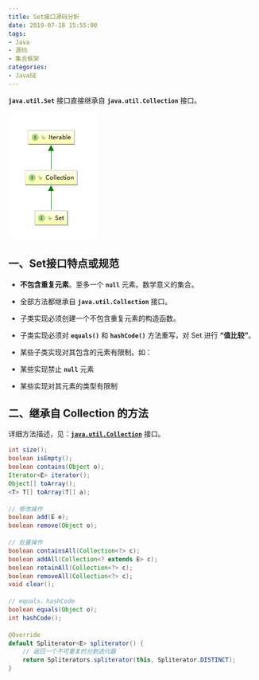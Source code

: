 ```yaml
---
title: Set接口源码分析
date: 2019-07-18 15:55:00
tags:
- Java
- 源码
- 集合框架
categories:
- JavaSE
---
```


**`java.util.Set`** 接口直接继承自 **`java.util.Collection`** 接口。

![Set接口继承关系](Set-source-analysis/Set1.png "Set接口继承关系")

<!-- more -->

## 一、Set接口特点或规范

- **不包含重复元素**。至多一个 **`null`** 元素。数学意义的集合。

- 全部方法都继承自 **`java.util.Collection`** 接口。

- 子类实现必须创建一个不包含重复元素的构造函数。

- 子类实现必须对 **`equals()`** 和 **`hashCode()`** 方法重写，对 Set 进行 **“值比较”**。

- 某些子类实现对其包含的元素有限制。如：
 - 某些实现禁止 **`null`** 元素
 - 某些实现对其元素的类型有限制

## 二、继承自 Collection 的方法

详细方法描述，见：<a href="/blog/2019/07/15/javase/Collection-source-analysis/">**`java.util.Collection`**</a> 接口。

```java
int size();
boolean isEmpty();
boolean contains(Object o);
Iterator<E> iterator();
Object[] toArray();
<T> T[] toArray(T[] a);

// 修改操作
boolean add(E e);
boolean remove(Object o);

// 批量操作
boolean containsAll(Collection<?> c);
boolean addAll(Collection<? extends E> c);
boolean retainAll(Collection<?> c);
boolean removeAll(Collection<?> c);
void clear();

// equals、hashCode
boolean equals(Object o);
int hashCode();

@Override
default Spliterator<E> spliterator() {
    // 返回一个不可重复的分割迭代器
    return Spliterators.spliterator(this, Spliterator.DISTINCT);
}
```

























































